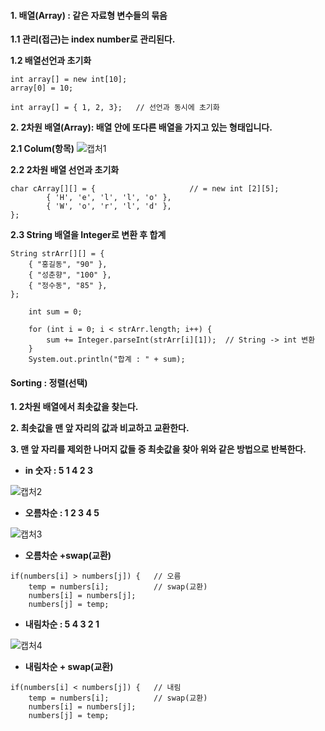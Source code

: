 #### **1. 배열(Array) :** 같은 자료형 변수들의 묶음

**1.1 관리(접근)는 index number로 관리된다.**

**1.2 배열선언과 초기화**

```
int array[] = new int[10];
array[0] = 10;
		 	
int array[] = { 1, 2, 3};	// 선언과 동시에 초기화
```

**2. 2차원 배열(Array): 배열 안에 또다른 배열을 가지고 있는 형태입니다.**

**2.1 Colum(항목)**
![캡처1](https://user-images.githubusercontent.com/83902559/131346343-eac1a247-a86a-4d38-8771-680f5b1a3828.PNG)

**2.2 2차원 배열 선언과 초기화**

```
char cArray[][] = {		                // = new int [2][5];
		{ 'H', 'e', 'l', 'l', 'o' },
		{ 'W', 'o', 'r', 'l', 'd' },
};
```

**2.3 String 배열을 Integer로 변환 후 합계**

```
String strArr[][] = {
	{ "홍길동", "90" },
	{ "성춘향", "100" },
	{ "정수동", "85" },
};
		
	int sum = 0;
		
	for (int i = 0; i < strArr.length; i++) {
		sum += Integer.parseInt(strArr[i][1]);	// String -> int 변환
	}
	System.out.println("합계 : " + sum);
  ```
  
  #### **Sorting : 정렬(선택)**
  
**1. 2차원 배열에서 최솟값을 찾는다.**

**2. 최솟값을 맨 앞 자리의 값과 비교하고 교환한다.**

**3. 맨 앞 자리를 제외한 나머지 값들 중 최솟값을 찾아 위와 같은 방법으로 반복한다.**

- **in 숫자 : 5 1 4 2 3**


![캡처2](https://user-images.githubusercontent.com/83902559/131347083-b4d736d0-94f8-4e90-a03c-2024371ff919.PNG)



- **오름차순 : 1 2 3 4 5**


![캡처3](https://user-images.githubusercontent.com/83902559/131347122-7ff01d16-2a87-4637-84a2-452fd6d6b8ce.PNG)



- **오름차순 +swap(교환)**
```
if(numbers[i] > numbers[j]) {  	// 오름
	temp = numbers[i];			// swap(교환)
	numbers[i] = numbers[j];
	numbers[j] = temp;
```

- **내림차순  : 5 4 3 2 1**


![캡처4](https://user-images.githubusercontent.com/83902559/131347277-8c02478c-bba2-4404-a683-ba16acdad0a1.PNG)



- **내림차순 + swap(교환)**
```
if(numbers[i] < numbers[j]) {  	// 내림
	temp = numbers[i];			// swap(교환)
	numbers[i] = numbers[j];
	numbers[j] = temp;
```


